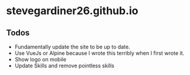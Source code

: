# stevegardiner26.github.io

## Todos

- Fundamentally update the site to be up to date.
- Use VueJs or Alpine because I wrote this terribly when I first wrote it.
- Show logo on mobile
- Update Skills and remove pointless skills
